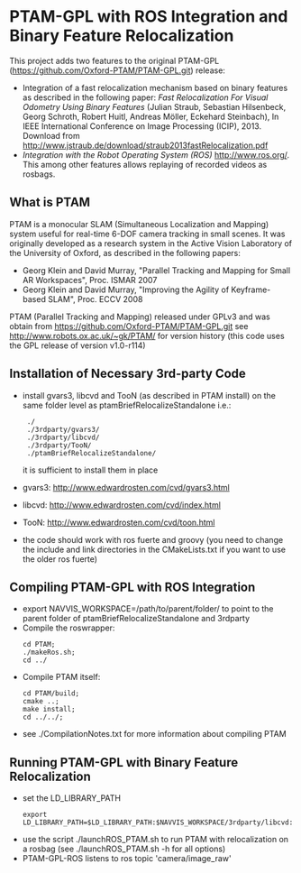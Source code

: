 PTAM-GPL with ROS Integration and Binary Feature Relocalization
===============================================================

This project adds two features to the original PTAM-GPL (https://github.com/Oxford-PTAM/PTAM-GPL.git) release:
- Integration of a fast relocalization mechanism based on binary features as described in the following paper:
  *Fast Relocalization For Visual Odometry Using Binary Features* (Julian Straub, Sebastian Hilsenbeck, Georg Schroth, Robert Huitl, Andreas Möller, Eckehard Steinbach), In IEEE International Conference on Image Processing (ICIP), 2013. 
  Download from http://www.jstraub.de/download/straub2013fastRelocalization.pdf
- *Integration with the Robot Operating System (ROS)* http://www.ros.org/. This among other features allows replaying of recorded videos as rosbags.

What is PTAM
------------

PTAM is a monocular SLAM (Simultaneous Localization and Mapping) system useful for real-time
6-DOF camera tracking in small scenes. It was originally developed as a research system in the Active 
Vision Laboratory of the University of Oxford, as described in the following papers:

- Georg Klein and David Murray, "Parallel Tracking and Mapping for Small AR Workspaces", Proc. ISMAR 2007
- Georg Klein and David Murray, "Improving the Agility of Keyframe-based SLAM", Proc. ECCV 2008

PTAM (Parallel Tracking and Mapping) released under GPLv3 and was obtain from https://github.com/Oxford-PTAM/PTAM-GPL.git
see http://www.robots.ox.ac.uk/~gk/PTAM/ for version history (this code uses the GPL release of version v1.0-r114)


Installation of Necessary 3rd-party Code
----------------------------------------

- install gvars3, libcvd and TooN (as described in PTAM install) on the same folder level as ptamBriefRelocalizeStandalone i.e.:
  ```
   ./
   ./3rdparty/gvars3/
   ./3rdparty/libcvd/
   ./3rdparty/TooN/
   ./ptamBriefRelocalizeStandalone/
  ```
   it is sufficient to install them in place

- gvars3: http://www.edwardrosten.com/cvd/gvars3.html
- libcvd: http://www.edwardrosten.com/cvd/index.html
- TooN: http://www.edwardrosten.com/cvd/toon.html

- the code should work with ros fuerte and groovy (you need to change the include and link directories in the CMakeLists.txt if you want to use the older ros fuerte)

Compiling PTAM-GPL with ROS Integration
---------------------------------------

- export NAVVIS_WORKSPACE=/path/to/parent/folder/ to point to the parent folder of ptamBriefRelocalizeStandalone and 3rdparty
- Compile the roswrapper: 
  ```
  cd PTAM; 
  ./makeRos.sh; 
  cd ../
  ```
- Compile PTAM itself: 
  ```
  cd PTAM/build; 
  cmake ..; 
  make install; 
  cd ../../;
  ```
- see ./CompilationNotes.txt for more information about compiling PTAM

Running PTAM-GPL with Binary Feature Relocalization
---------------------------------------------------

- set the LD_LIBRARY_PATH
  ```
  export LD_LIBRARY_PATH=$LD_LIBRARY_PATH:$NAVVIS_WORKSPACE/3rdparty/libcvd:$NAVVIS_WORKSPACE/3rdparty/gvars3
  ```
- use the script ./launchROS_PTAM.sh to run PTAM with relocalization on a rosbag (see ./launchROS_PTAM.sh -h for all options)
- PTAM-GPL-ROS listens to ros topic 'camera/image_raw'


